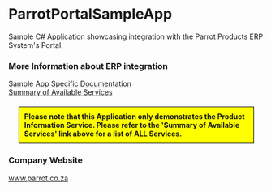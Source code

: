 <h1>ParrotPortalSampleApp</h1>
<p>Sample C# Application showcasing integration with the Parrot Products ERP System's Portal.</p>
<h3>More Information about ERP integration </h3>
<a href="http://erp.parrotproducts.biz/parrot-portal-product-info-sample-app">Sample App Specific Documentation</a>
<br/>
<a href="http://erp.parrotproducts.biz/ERP/ERP-Software-Help/Summary-of-Available-Portal-Services">Summary of Available Services</a>
<br/>
<div style="background-color:yellow;border:1px solid black;margin:20px;padding:10px;">
<strong>Please note that this Application only demonstrates the Product Information Service. Please refer to the <emp>'Summary of Available Services'</emp> link above for a list of ALL Services.</strong>
</div>
<h3>Company Website</h3>
<a href="https://www.parrot.co.za/">www.parrot.co.za</a>